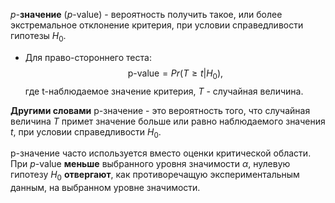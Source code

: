 $p$-**значение** ($p$-value) - вероятность получить такое, или более экстремальное отклонение критерия, при условии справедливости гипотезы $H_0$.

- Для право-стороннего теста:$$\text{p-value}=Pr(T\geq t | H_0),$$где t-наблюдаемое значение критерия, $T$ - случайная величина.

**Другими словами** p-значение - это вероятность того, что случайная величина  $T$ примет значение больше или равно наблюдаемого значения $t$, при условии справедливости $H_0$.

p-значение часто используется вместо оценки критической области. При $p$-value **меньше** выбранного уровня значимости $\alpha$, нулевую гипотезу $H_0$ **отвергают**, как противоречащую экспериментальным данным, на выбранном уровне значимости.